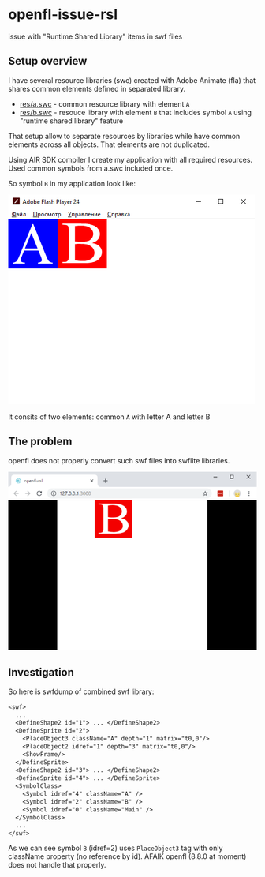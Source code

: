 # openfl-issue-rsl

issue with "Runtime Shared Library" items in swf files

## Setup overview

I have several resource libraries (swc) created with Adobe Animate (fla) that shares common elements defined in separated library.

- [res/a.swc](res/a.swc) - common resource library with element `A`
- [res/b.swc](res/b.swc) - resouce library with element `B` that includes symbol `A` using "runtime shared library" feature

That setup allow to separate resources by libraries while have common elements across all objects. That elements are not duplicated.

Using AIR SDK compiler I create my application with all required resources. Used common symbols from a.swc included once.

So symbol `B` in my application look like:

![B](doc/ab.swf.png)

It consits of two elements: common `A` with letter A and letter B

## The problem

openfl does not properly convert such swf files into swflite libraries. 

![openfl](doc/openfl.png)

## Investigation

So here is swfdump of combined swf library:

```
<swf>
  ...
  <DefineShape2 id="1"> ... </DefineShape2>
  <DefineSprite id="2">
    <PlaceObject3 className="A" depth="1" matrix="t0,0"/>
    <PlaceObject2 idref="1" depth="3" matrix="t0,0"/>
    <ShowFrame/>
  </DefineSprite>
  <DefineShape2 id="3"> ... </DefineShape2>
  <DefineSprite id="4"> ... </DefineSprite>
  <SymbolClass>
    <Symbol idref="4" className="A" />
    <Symbol idref="2" className="B" />
    <Symbol idref="0" className="Main" />
  </SymbolClass>
  ...
</swf>
```

As we can see symbol `B` (idref=2) uses `PlaceObject3` tag with only className property (no reference by id).
AFAIK openfl (8.8.0 at moment) does not handle that properly.
